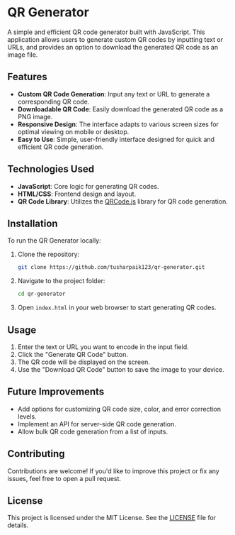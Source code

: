 # QR Generator

A simple and efficient QR code generator built with JavaScript. This application allows users to generate custom QR codes by inputting text or URLs, and provides an option to download the generated QR code as an image file.

## Features

- **Custom QR Code Generation**: Input any text or URL to generate a corresponding QR code.
- **Downloadable QR Code**: Easily download the generated QR code as a PNG image.
- **Responsive Design**: The interface adapts to various screen sizes for optimal viewing on mobile or desktop.
- **Easy to Use**: Simple, user-friendly interface designed for quick and efficient QR code generation.

## Technologies Used

- **JavaScript**: Core logic for generating QR codes.
- **HTML/CSS**: Frontend design and layout.
- **QR Code Library**: Utilizes the [QRCode.js](https://davidshimjs.github.io/qrcodejs/) library for QR code generation.
  
## Installation

To run the QR Generator locally:

1. Clone the repository:
    ```bash
    git clone https://github.com/tusharpaik123/qr-generator.git
    ```
2. Navigate to the project folder:
    ```bash
    cd qr-generator
    ```
3. Open `index.html` in your web browser to start generating QR codes.

## Usage

1. Enter the text or URL you want to encode in the input field.
2. Click the "Generate QR Code" button.
3. The QR code will be displayed on the screen.
4. Use the "Download QR Code" button to save the image to your device.

## Future Improvements

- Add options for customizing QR code size, color, and error correction levels.
- Implement an API for server-side QR code generation.
- Allow bulk QR code generation from a list of inputs.

## Contributing

Contributions are welcome! If you'd like to improve this project or fix any issues, feel free to open a pull request.

## License

This project is licensed under the MIT License. See the [LICENSE](LICENSE) file for details.
